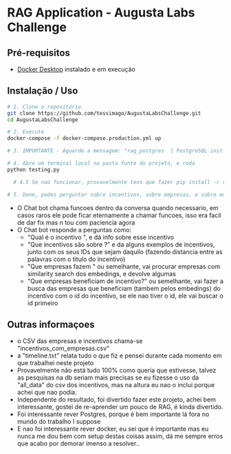 # RAG Application - Augusta Labs Challenge

## Pré-requisitos
- [Docker Desktop](https://www.docker.com/products/docker-desktop) instalado e em execução

## Instalação / Uso
```bash
# 1. Clone o repositório
git clone https://github.com/tessimago/AugustaLabsChallenge.git
cd AugustaLabsChallenge

# 2. Execute
docker-compose -f docker-compose.production.yml up

# 3. IMPORTANTE - Aguarde a mensagem: "rag_postgres  | PostgreSQL init process complete; ready for start up." (deve demorar entre 1 a 2 minutos)

# 4. Abre um terminal local na pasta fonte do projeto, e roda
python testing.py

  # 4.5 Se nao funcionar, provavelmente tens que fazer pip install -r requirements.txt, se for o caso, recomendo criar um .venv

# 5. Done, podes perguntar sobre incentivos, sobre empresas, e sobre empresas que beneficiam de algum incentivo especifico
```

- O Chat bot chama funcoes dentro da conversa quando necessario, em casos raros ele pode ficar eternamente a chamar funcoes, isso era facil de dar fix mas n tou com paciencia agora
- O Chat bot responde a perguntas como:
  -  "Qual é o incentivo <ID>", e dá info sobre esse incentivo
  -  "Que incentivos são sobre <something>?" e da alguns exemplos de incentivos, junto com os seus IDs que sejam daquilo (fazendo distancia entre as palavras com o titulo do incentivo)
  -  "Que empresas fazem <X>" ou semelhante, vai procurar empresas com similarity search dos embedings, e devolve algumas
  -  "Que empresas beneficiam de <X> incentivo?" ou semelhante, vai fazer a busca das empresas que beneficiam (tambem pelos embedings) do incentivo com o id do incentivo, se ele nao tiver o id, ele vai buscar o id primeiro

## Outras informaçoes
- o CSV das empresas e incentivos chama-se "incentivos_com_empresas.csv"
- a "timeline.txt" relata tudo o que fiz e pensei durante cada momento em que trabalhei neste projeto
- Provavelmente não está tudo 100% como queria que estivesse, talvez as pesquisas na db seriam mais precisas se eu fizesse o uso da "all_data" do csv dos incentivos, mas na altura eu nao o inclui porque achei que nao podia.
- Independente do resultado, foi divertido fazer este projeto, achei bem interessante, gostei de re-aprender um pouco de RAG, é kinda divertido.
- Foi interessante rever Postgres, porque é bem importante lá fora no mundo do trabalho I suppose
- E nao foi interessante rever docker, eu sei que é importante mas eu nunca me dou bem com setup destas coisas assim, dá me sempre erros que acabo por demorar imenso a resolver..

